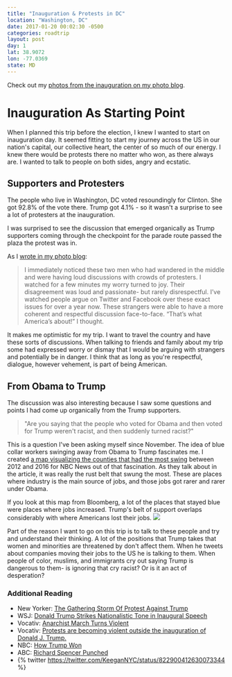 ```yaml
---
title: "Inauguration & Protests in DC"
location: "Washington, DC"
date: 2017-01-20 00:02:30 -0500
categories: roadtrip
layout: post
day: 1
lat: 38.9072
lon: -77.0369
state: MD
---
```

Check out my [photos from the inauguration on my photo blog](http://ejfox.com/photos/trump-inauguration/).

# Inauguration As Starting Point
<span class="dropcap">W</span>hen I planned this trip before the election, I knew I wanted to start on inauguration day. It seemed fitting to start my journey across the US in our nation's capital, our collective heart, the center of so much of our energy. I knew there would be protests there no matter who won, as there always are. I wanted to talk to people on both sides, angry and ecstatic.

## Supporters and Protesters
The people who live in Washington, DC voted resoundingly for Clinton. She got 92.8% <span class="sparkline" sparkType="pie" values="92,8"></span> of the vote there. Trump got 4.1% <span class="sparkline" sparkType="pie" values="4,96"></span> - so it wasn't a surprise to see a lot of protesters at the inauguration.

I was surprised to see the discussion that emerged organically as Trump supporters coming through the checkpoint for the parade route passed the plaza the protest was in. 

As I [wrote in my photo blog](http://ejfox.com/photos/trump-inauguration/):
> I immediately noticed these two men who had wandered in the middle and were having loud discussions with crowds of protesters. I watched for a few minutes my worry turned to joy. Their disagreement was loud and passionate- but rarely disrespectful. I’ve watched people argue on Twitter and Facebook over these exact issues for over a year now. These strangers were able to have a more coherent and respectful discussion face-to-face. “That’s what America’s about!” I thought.

It makes me optimistic for my trip. I want to travel the country and have these sorts of discussions. When talking to friends and family about my trip some had expressed worry or dismay that I would be arguing with strangers and potentially be in danger. I think that as long as you're respectful, dialogue, however vehement, is part of being American. 

## From Obama to Trump

The discussion was also interesting because I saw some questions and points I had come up organically from the Trump supporters. 

> "Are you saying that the people who voted for Obama and then voted for Trump weren't racist, and then suddenly turned racist?" 

This is a question I've been asking myself since November. The idea of blue collar workers swinging away from Obama to Trump fascinates me. I created [a map visualizing the counties that had the most swing](http://www.nbcnews.com/specials/donald-trump-republican-party/presidency) between 2012 and 2016 for NBC News out of that fascination. As they talk about in the article, it was really the rust belt that swung the most. These are places where industry is the main source of jobs, and those jobs got rarer and rarer under Obama. 

If you look at this map from Bloomberg, a lot of the places that   stayed blue were places where jobs increased. Trump's belt of support overlaps considerably with where Americans lost their jobs.
<img src="https://www.bloomberg.com/graphics/2017-obama-economic-legacy/img/jobGainsLosses.png">

Part of the reason I want to go on this trip is to talk to these people and try and understand their thinking. A lot of the positions that Trump takes that women and minorities are threatened by don't affect them. When he tweets about companies moving their jobs to the US he is talking to them. When people of color, muslims, and immigrants cry out saying Trump is dangerous to them- is ignoring that cry racist? Or is it an act of desperation? 

### Additional Reading
+ New Yorker: [The Gathering Storm Of Protest Against Trump](http://www.newyorker.com/news/news-desk/the-gathering-storm-of-protest-against-trump)
+ WSJ: [Donald Trump Strikes Nationalistic Tone in Inaugural Speech](http://www.wsj.com/articles/donald-trump-strikes-nationalistic-tone-in-inaugural-speech-1484957527)
+ Vocativ: [Anarchist March Turns Violent](https://www.facebook.com/Vocativ/videos/1460003967345167/)
+ Vocativ: [Protests are becoming violent outside the inauguration of Donald J. Trump.](https://www.facebook.com/Vocativ/videos/1459739857371578/)
+ NBC: [How Trump Won](http://www.nbcnews.com/specials/donald-trump-republican-party/presidency)
+ ABC: [Richard Spencer Punched](https://www.facebook.com/abcnews.au/videos/10156091045769988/)
+ {% twitter https://twitter.com/KeeganNYC/status/822900412630073344 %} 